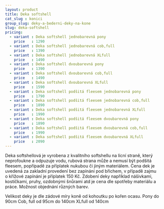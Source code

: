 ```yaml
---
layout: product
title: Deka softshell
cat_slug : konici
group_slug: deky-a-bederni-deky-na-kone
slug: deka-softshell
pricing:
  - variant : Deka softshell jednobarevná pony
    price   : 1290
  - variant : Deka softshell jednobarevná cob,full
    price   : 1390
  - variant : Deka softshell jednobarevná XLfull
    price   : 1490
  - variant : Deka softshell dvoubarevná pony
    price   : 1390
  - variant : Deka softshell dvoubarevná cob,full
    price   : 1490
  - variant : Deka softshell dvoubarevná XLfull
    price   : 1590
  - variant : Deka softshell podšitá fleesem jednobarevná pony
    price   : 1790
  - variant : Deka softshell podšitá fleesem jednobarevná cob,full
    price   : 1890
  - variant : Deka softshell podšitá fleesem jednobarevná XLfull
    price   : 1990
  - variant : Deka softshell podšitá fleesem dvoubarevná pony
    price   : 1890
  - variant : Deka softshell podšitá fleesem dvoubarevná cob,full
    price   : 1990
  - variant : Deka softshell podšitá fleesem dvoubarevná XLfull
    price   : 2090
---
```


Deka softshellová je vyrobena z kvalitního softshellu na lícní straně, který neprofoukne a odpuzuje vodu, rubová strana může a nemusí být podšitá fleesem, popřípadě za příplatek nukubou či jiným materiálem.
Cena dek je uvedená za zakladní provedení bez zapínání pod břichem, v případě zajmu o křížové zapínání je příplatek 150&nbsp;Kč.
Zdobení deky například nášivkami, kostičkami, pruhy, ozdobnými šnůrami atd je cena dle spotřeby materiálu a práce.
Možnost objednání různých barev.

Velikost deky je dle zádové míry koně od kohoutku po kořen ocasu.
Pony do 90cm
Cob, full od 95cm do 140cm
XLfull od 140cm

